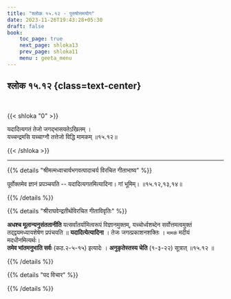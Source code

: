 ```yaml
---
title: "श्लोक १५.१२ - पुरुषोत्तमयोग"
date: 2023-11-26T19:43:28+05:30
draft: false
book:
    toc_page: true
    next_page: shloka13
    prev_page: shloka11
    menu : geeta_menu
---
```




## श्लोक १५.१२ {class=text-center}

<br/>

{{< shloka  "0"  >}}

यदादित्यगतं तेजो जगद्भासयतेऽखिलम् ।  
यच्चन्द्रमसि यच्चाग्नौ तत्तेजो विद्धि मामकम् ॥१५.१२॥

{{< /shloka >}}

---


{{% details "श्रीमत्मध्वाचार्यभगवत्पादाचर्य विरचित  गीताभाष्य" %}}

पूर्वोक्तमेव ज्ञानं प्रपञ्चयति -- 
यदादित्यगतमित्यादिना। गां भूमिम्। ॥१५.१२,१३,१४॥

{{% /details %}}



{{% details "श्रीराघवेन्द्रतीर्थविरचित गीताविवृतिः" %}}

**अधश्च मूलान्यनुसंततानीति** यत्सर्वांतर्यामित्वरूपं 
विज्ञानमुक्तम्‌, यच्चोर्ध्वशब्देन सर्वोत्तमत्वमुक्तं 
तद्‌द्वयमध्यायशेषेण प्रपंचयति
॥ **यदादित्येत्यादिना** । तेजः जगत्प्रकाशनशक्तिः । 
`मामकं` मदीयं मदधीनमित्यर्थः।  
**तमेव भांतमनुभाति सर्वः** (कठ.२-५-१५) इत्यादेः ।
**अनुकृतेस्तस्य चेति** (१-३-२२) सूत्रात्‌ ॥१५.१२ ॥

{{% /details %}}



{{% details "पद विचार" %}}


{{% /details %}}
